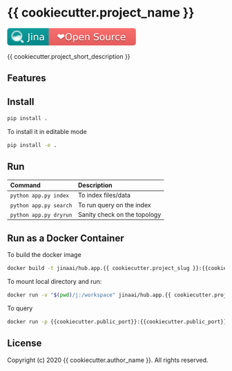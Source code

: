 # {{ cookiecutter.project_name }}

[![Jina](https://github.com/jina-ai/jina/blob/master/.github/badges/jina-badge.svg?raw=true  "We fully commit to open-source")](https://get.jina.ai)

{{ cookiecutter.project_short_description }}

## Features

## Install

```bash
pip install .
```

To install it in editable mode

```bash
pip install -e .
```

## Run

| Command                  | Description                  |
| :---                     | :---                         |
| ``python app.py index``  | To index files/data          |
| ``python app.py search`` | To run query on the index    |
| ``python app.py dryrun`` | Sanity check on the topology |

## Run as a Docker Container

To build the docker image
```bash
docker build -t jinaai/hub.app.{{ cookiecutter.project_slug }}:{{cookiecutter.version}} .
```

To mount local directory and run:
```bash
docker run -v "$(pwd)/j:/workspace" jinaai/hub.app.{{ cookiecutter.project_slug }}:{{cookiecutter.version}}
``` 

To query
```bash
docker run -p {{cookiecutter.public_port}}:{{cookiecutter.public_port}} -e "JINA_PORT=65481" jinaai/hub.app.{{ cookiecutter.project_slug }}:{{cookiecutter.version}} search
```

## License

Copyright (c) 2020 {{ cookiecutter.author_name }}. All rights reserved.


